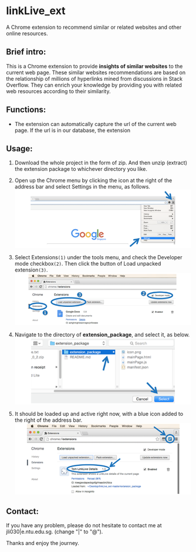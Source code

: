 # linkLive_ext
A Chrome extension to recommend similar or related websites and other online resources.

## Brief intro:
This is a Chrome extension to provide **insights of similar websites** to the current web page.
These similar websites recommendations are based on the relationship of millions of hyperlinks mined from discussions in Stack Overflow. They can enrich your knowledge by providing you with related web resources according to their similarity.

## Functions:
* The extension can automatically capture the url of the current web page. If the url is in our database, the extension 

## Usage:
1. Download the whole project in the form of zip. And then unzip (extract) the extension package to whichever directory you like.
2. Open up the Chrome menu by clicking the icon at the right of the address bar and select Settings in the menu, as follows.
![alt tag](https://raw.githubusercontent.com/tomhanlei/linkLive_ext/master/x2.png)

3. Select Extensions`(1)` under the tools menu, and check the Developer mode checkbox`(2)`. Then click the button of Load unpacked extension`(3)`.
![alt tag](https://raw.githubusercontent.com/tomhanlei/linkLive_ext/master/x3.png)

4. Navigate to the directory of **extension_package**, and select it, as below.
![alt tag](https://raw.githubusercontent.com/tomhanlei/linkLive_ext/master/x4.png)

5. It should be loaded up and active right now, with a blue icon added to the right of the address bar.
![alt tag](https://raw.githubusercontent.com/tomhanlei/linkLive_ext/master/x5.png)

## Contact:
If you have any problem, please do not hesitate to contact me at jli030|e.ntu.edu.sg. (change "|" to "@").

Thanks and enjoy the journey.
